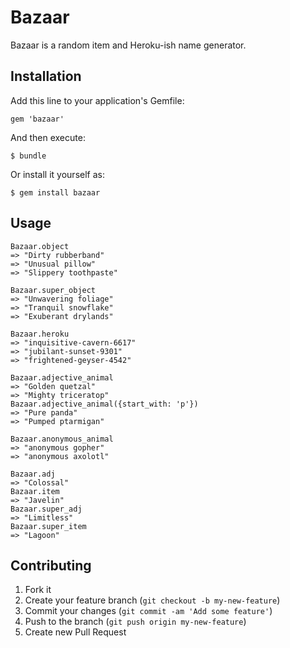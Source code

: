 # Bazaar

Bazaar is a random item and Heroku-ish name generator.

## Installation

Add this line to your application's Gemfile:

    gem 'bazaar'

And then execute:

    $ bundle

Or install it yourself as:

    $ gem install bazaar

## Usage

    Bazaar.object
    => "Dirty rubberband"
    => "Unusual pillow"
    => "Slippery toothpaste"

    Bazaar.super_object
    => "Unwavering foliage"
    => "Tranquil snowflake"
    => "Exuberant drylands"

    Bazaar.heroku
    => "inquisitive-cavern-6617"
    => "jubilant-sunset-9301"
    => "frightened-geyser-4542"

    Bazaar.adjective_animal
    => "Golden quetzal"
    => "Mighty triceratop"
    Bazaar.adjective_animal({start_with: 'p'})
    => "Pure panda"
    => "Pumped ptarmigan"

    Bazaar.anonymous_animal
    => "anonymous gopher"
    => "anonymous axolotl"

    Bazaar.adj
    => "Colossal"
    Bazaar.item
    => "Javelin"
    Bazaar.super_adj
    => "Limitless"
    Bazaar.super_item
    => "Lagoon"


## Contributing

1. Fork it
2. Create your feature branch (`git checkout -b my-new-feature`)
3. Commit your changes (`git commit -am 'Add some feature'`)
4. Push to the branch (`git push origin my-new-feature`)
5. Create new Pull Request
